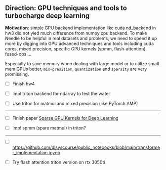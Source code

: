 ## Direction: GPU techniques and tools to turbocharge deep learning

**Motivation**: simple GPU backend implementation like cuda nd_backend in hw3 did not yied much difference from numpy cpu backend. To make Needle to be helpful in real datasets and problems, we need to speed it up more by digging into GPU advanced techniques and tools including cuda cores, mixed precision, specific GPU kernels (spmm, flash-attention), fused-ops ... 

Especially to save memory when dealing with large model or to utilize small mem GPUs better, `mix-presision`, `quantization` and `sparsity` are very promissing.

- [ ] Finish hw4

- [ ] Impl triton backend for ndarray to test the water

- [ ] Use triton for matmul and mixed precision (like PyTorch AMP)

- - -

- [ ] Finish paper [Sparse GPU Kernels for Deep Learning](docs/sparse.pdf)

- [ ] Impl spmm (spare matmul) in triton?

- - -

- [ ] https://github.com/dlsyscourse/public_notebooks/blob/main/transformer_implementation.ipynb

- [ ] Try flash attention triton version on rtx 3050ti
